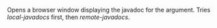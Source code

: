 Opens a browser window displaying the javadoc for the argument.
  Tries *local-javadocs* first, then *remote-javadocs*.